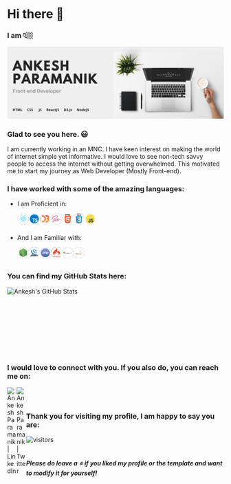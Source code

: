 # Hi there 👋

### I am 👇🏼

<img src="/assets/banner.png" alt="Banner introducing Ankesh Paramanik" />

### Glad to see you here. 😃

I am currently working in an MNC. I have keen interest on making the world of internet simple yet informative.
I would love to see non-tech savvy people to access the internet without getting overwhelmed.
This motivated me to start my journey as Web Developer (Mostly Front-end).


### I have worked with some of the amazing languages:
* I am Proficient in:
  <br />
  
  <img align="left" alt="ReactJS" title="ReactJS" width="26px" src="./assets/react.png" />
  <img align="left" alt="TypeScript" title="TypeScript" width="26px" src="./assets/ts.png" />
  <img align="left" alt="D3.js" title="D3.js" width="26px" src="./assets/d3.png" />
  <img align="left" alt="SASS" title="SASS" width="26px" src="./assets/sass.png" />
  <img align="left" alt="HTML5" title="HTML5" width="26px" src="./assets/html.png" />
  <img align="left" alt="CSS" title="CSS" width="26px" src="./assets/css.png" />
  <img align="left" alt="JavaScript" title="JavaScript" width="26px" src="./assets/js.png" />
  
<br />
<br />
  
* And I am Familiar with:
  <br />
  
  <img align="left" alt="NodeJS" title="NodeJS" width="26px" src="./assets/nodejs.png" />
  <img align="left" alt="JQuery" title="JQuery" width="26px" src="./assets/jquery.png" />
  <img align="left" alt="PHP" title="PHP" width="26px" src="./assets/php.png" />
  <img align="left" alt="CodeIgniter" title="CodeIgniter" width="26px" src="./assets/codeigniter.png" />
  <img align="left" alt="MongoDB" title="MongoDB" width="26px" src="./assets/mongodb.png" />
  <img align="left" alt="MySQL" title="MySQL" width="26px" src="./assets/mysql.png" />
  <!--  Angular  -->
<!-- <br />
<br /> -->

<!-- * And I am Interested in:
  <br />
  <br /> -->
  
<br />
<br />

### You can find my GitHub Stats here:
  <img align="left" alt="Ankesh's GitHub Stats" src="https://github-readme-stats.vercel.app/api?username=ankeshp03&count_private=true&show_icons=true&theme=default" />

<br />
<br />
<br />
<br />
<br />
<br />
<br />
<br />
<br />

### I would love to connect with you. If you also do, you can reach me on:
  [<img align="left" alt="Ankesh Paramanik | LinkedIn" title="LinkedIn" width="22px" src="https://cdn.jsdelivr.net/npm/simple-icons@v3/icons/linkedin.svg" />][linkedin]
  [<img align="left" alt="Ankesh Paramanik | Twitter" title="Twitter" width="22px" src="https://cdn.jsdelivr.net/npm/simple-icons@v3/icons/twitter.svg" />][twitter]

<br />
<br />

### Thank you for visiting my profile, I am happy to say you are:
![visitors](https://visitor-badge.laobi.icu/badge?page_id=ankeshp03.ankeshp03&title=viewer%20no.)
<br />
<br />

#### *Please do leave a ⭐ if you liked my profile or the template and want to modify it for yourself!*

[twitter]: https://twitter.com/ankeshparamanik
[linkedin]: https://www.linkedin.com/in/ankesh-paramanik

<!--
![Ankesh's github stats](https://github-readme-stats.vercel.app/api?username=ankeshp03&count_private=true&show_icons=true&theme=default)


**ankeshp03/ankeshp03** is a ✨ _special_ ✨ repository because its `README.md` (this file) appears on your GitHub profile.

Here are some ideas to get you started:

- 🔭 I’m currently working on ...
- 🌱 I’m currently learning ...
- 👯 I’m looking to collaborate on ...
- 🤔 I’m looking for help with ...
- 💬 Ask me about ...
- 📫 How to reach me: ...
- 😄 Pronouns: ...
- ⚡ Fun fact: ...
-->
